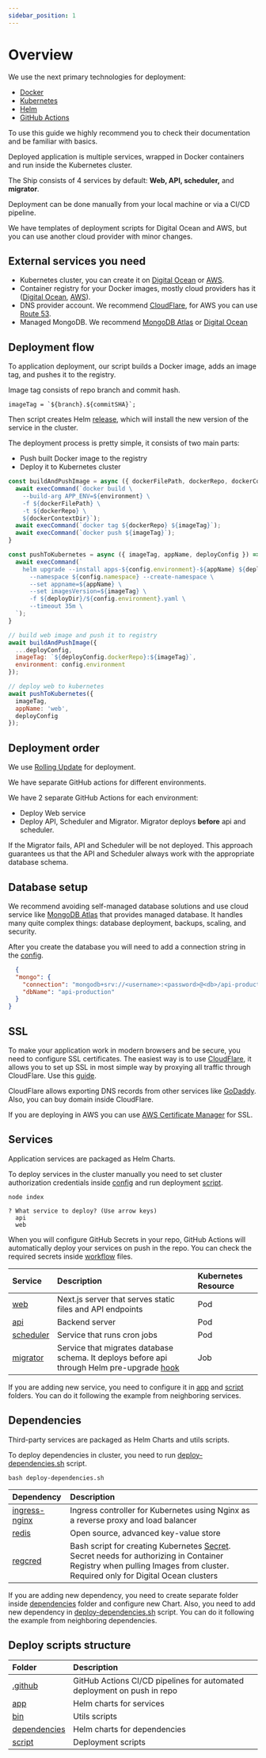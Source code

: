 ```yaml
---
sidebar_position: 1
---
```


# Overview

We use the next primary technologies for deployment:
* [Docker](https://www.docker.com/)
* [Kubernetes](https://kubernetes.io/)
* [Helm](https://helm.sh/)
* [GitHub Actions](https://github.com/features/actions)

To use this guide we highly recommend you to check their documentation and be familiar with basics.  

Deployed application is multiple services, wrapped in Docker containers and run inside the Kubernetes cluster.

The Ship consists of 4 services by default: **Web, API, scheduler,** and **migrator**.

Deployment can be done manually from your local machine or via a CI/CD pipeline.

We have templates of deployment scripts for Digital Ocean and AWS, but you can use another cloud provider with minor changes.

## External services you need

* Kubernetes cluster, you can create it on [Digital Ocean](https://www.digitalocean.com/) or [AWS](https://aws.amazon.com/).
* Container registry for your Docker images, mostly cloud providers has it ([Digital Ocean](https://www.digitalocean.com/products/container-registry), [AWS](https://aws.amazon.com/ecr/)).
* DNS provider account. We recommend [CloudFlare](https://www.cloudflare.com/), for AWS you can use [Route 53](https://aws.amazon.com/route53/).
* Managed MongoDB. We recommend [MongoDB Atlas](https://www.mongodb.com/atlas/database) or [Digital Ocean](https://www.digitalocean.com/products/managed-databases-mongodb) 

## Deployment flow

To application deployment, our script builds a Docker image, adds an image tag, and pushes it to the registry.

Image tag consists of repo branch and commit hash.
```shell
imageTag = `${branch}.${commitSHA}`;
```

Then script creates Helm [release](https://helm.sh/docs/intro/using_helm/#three-big-concepts), which will install the new version of the service in the cluster.

The deployment process is pretty simple, it consists of two main parts: 
- Push built Docker image to the registry 
- Deploy it to Kubernetes cluster

```javascript
const buildAndPushImage = async ({ dockerFilePath, dockerRepo, dockerContextDir, imageTag, environment }) => {
  await execCommand(`docker build \
    --build-arg APP_ENV=${environment} \
    -f ${dockerFilePath} \
    -t ${dockerRepo} \
    ${dockerContextDir}`);
  await execCommand(`docker tag ${dockerRepo} ${imageTag}`);
  await execCommand(`docker push ${imageTag}`);
}

const pushToKubernetes = async ({ imageTag, appName, deployConfig }) => {
  await execCommand(`
    helm upgrade --install apps-${config.environment}-${appName} ${deployDir} \
      --namespace ${config.namespace} --create-namespace \
      --set appname=${appName} \
      --set imagesVersion=${imageTag} \
      -f ${deployDir}/${config.environment}.yaml \
      --timeout 35m \
  `);
}

// build web image and push it to registry
await buildAndPushImage({
  ...deployConfig,
  imageTag: `${deployConfig.dockerRepo}:${imageTag}`,
  environment: config.environment
});

// deploy web to kubernetes
await pushToKubernetes({
  imageTag,
  appName: 'web',
  deployConfig
});

```

## Deployment order

We use [Rolling Update](https://kubernetes.io/docs/tutorials/kubernetes-basics/update/update-intro/) for deployment.

We have separate GitHub actions for different environments.

We have 2 separate GitHub Actions for each environment: 
- Deploy Web service
- Deploy API, Scheduler and Migrator. Migrator deploys **before** api and scheduler.

If the Migrator fails, API and Scheduler will be not deployed.
This approach guarantees us that the API and Scheduler always work with the appropriate database schema.

## Database setup

We recommend avoiding self-managed database solutions and use cloud service like [MongoDB Atlas](https://www.mongodb.com/atlas/database) that provides managed database. It handles many quite complex things: database deployment, backups, scaling, and security.

After you create the database you will need to add a connection string in the [config](https://github.com/paralect/ship/blob/master/examples/base/api/src/config/environment/production.json).

```json
  {
  "mongo": {
    "connection": "mongodb+srv://<username>:<password>@<db>/api-production?retryWrites=true&w=majority",
    "dbName": "api-production"
  }
}
```

## SSL

To make your application work in modern browsers and be secure, you need to configure SSL certificates.
The easiest way is to use [CloudFlare](https://www.cloudflare.com/), it allows you to set up SSL in most simple way by proxying all traffic through CloudFlare. Use this [guide](https://developers.cloudflare.com/fundamentals/get-started/setup/add-site/).

CloudFlare allows exporting DNS records from other services like [GoDaddy](https://www.godaddy.com/). Also, you can buy domain inside CloudFlare.

If you are deploying in AWS you can use [AWS Certificate Manager](https://aws.amazon.com/ru/certificate-manager/) for SSL.

## Services

Application services are packaged as Helm Charts.

To deploy services in the cluster manually you need to set cluster authorization credentials inside [config](https://github.com/paralect/ship/blob/master/examples/base/deploy/script/src/config.js) and run deployment [script](https://github.com/paralect/ship/blob/master/examples/base/deploy/script/src/index.js).

```shell
node index

? What service to deploy? (Use arrow keys)
  api
  web
```

When you will configure GitHub Secrets in your repo, GitHub Actions will automatically deploy your services on push in the repo.
You can check the required secrets inside [workflow](https://github.com/paralect/ship/blob/master/examples/base/.github/workflows) files.

|Service|Description|Kubernetes Resource|
|:---|:---|:---|
|[web](https://github.com/paralect/ship/blob/master/examples/base/deploy/app/web)|Next.js server that serves static files and API endpoints|Pod|
|[api](https://github.com/paralect/ship/blob/master/examples/base/deploy/app/api)|Backend server|Pod|
|[scheduler](https://github.com/paralect/ship/blob/master/examples/base/deploy/app/scheduler)|Service that runs cron jobs|Pod|
|[migrator](https://github.com/paralect/ship/blob/master/examples/base/deploy/app/api/templates/job.yaml)|Service that migrates database schema. It deploys before api through Helm pre-upgrade [hook](https://helm.sh/docs/topics/charts_hooks/)|Job|

If you are adding new service, you need to configure it in [app](https://github.com/paralect/ship/blob/master/examples/base/deploy/app) and [script](https://github.com/paralect/ship/blob/master/examples/base/deploy/script/src) folders.
You can do it following the example from neighboring services.

## Dependencies

Third-party services are packaged as Helm Charts and utils scripts.

To deploy dependencies in cluster, you need to run [deploy-dependencies.sh](https://github.com/paralect/ship/blob/master/examples/base/deploy/bin/deploy-dependencies.sh) script.
```shell
bash deploy-dependencies.sh
```

|Dependency|Description|
|:---|:---|
|[ingress-nginx](https://github.com/kubernetes/ingress-nginx)|Ingress controller for Kubernetes using Nginx as a reverse proxy and load balancer|
|[redis](https://github.com/bitnami/charts/tree/master/bitnami/redis)|Open source, advanced key-value store|
|[regcred](https://github.com/paralect/ship/blob/master/deploy/digital-ocean/dependencies/regcred)|Bash script for creating Kubernetes [Secret](https://kubernetes.io/docs/concepts/configuration/secret/). Secret needs for authorizing in Container Registry when pulling Images from cluster. Required only for Digital Ocean clusters|

If you are adding new dependency, you need to create separate folder inside [dependencies](https://github.com/paralect/ship/blob/master/examples/base/deploy/dependencies) folder and configure new Chart.
Also, you need to add new dependency in [deploy-dependencies.sh](https://github.com/paralect/ship/blob/master/examples/base/deploy/bin/deploy-dependencies.sh) script.
You can do it following the example from neighboring dependencies.


## Deploy scripts structure

|Folder|Description|
|:---|:---|
|[.github](https://github.com/paralect/ship/blob/master/deploy/digital-ocean/.github/workflows)|GitHub Actions CI/CD pipelines for automated deployment on push in repo|
|[app](https://github.com/paralect/ship/blob/master/deploy/digital-ocean/app)|Helm charts for services|
|[bin](https://github.com/paralect/ship/blob/master/deploy/digital-ocean/bin)|Utils scripts|
|[dependencies](https://github.com/paralect/ship/blob/master/deploy/digital-ocean/dependencies)|Helm charts for dependencies|
|[script](https://github.com/paralect/ship/blob/master/deploy/digital-ocean/script)|Deployment scripts|
